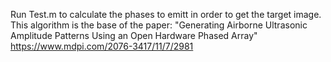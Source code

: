 Run Test.m to calculate the phases to emitt in order to get the target image. This algorithm is the base of the paper: "Generating Airborne Ultrasonic Amplitude Patterns Using an Open Hardware Phased Array"   https://www.mdpi.com/2076-3417/11/7/2981